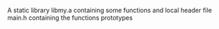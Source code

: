 A static library libmy.a containing some functions and local header file main.h containing the functions prototypes
